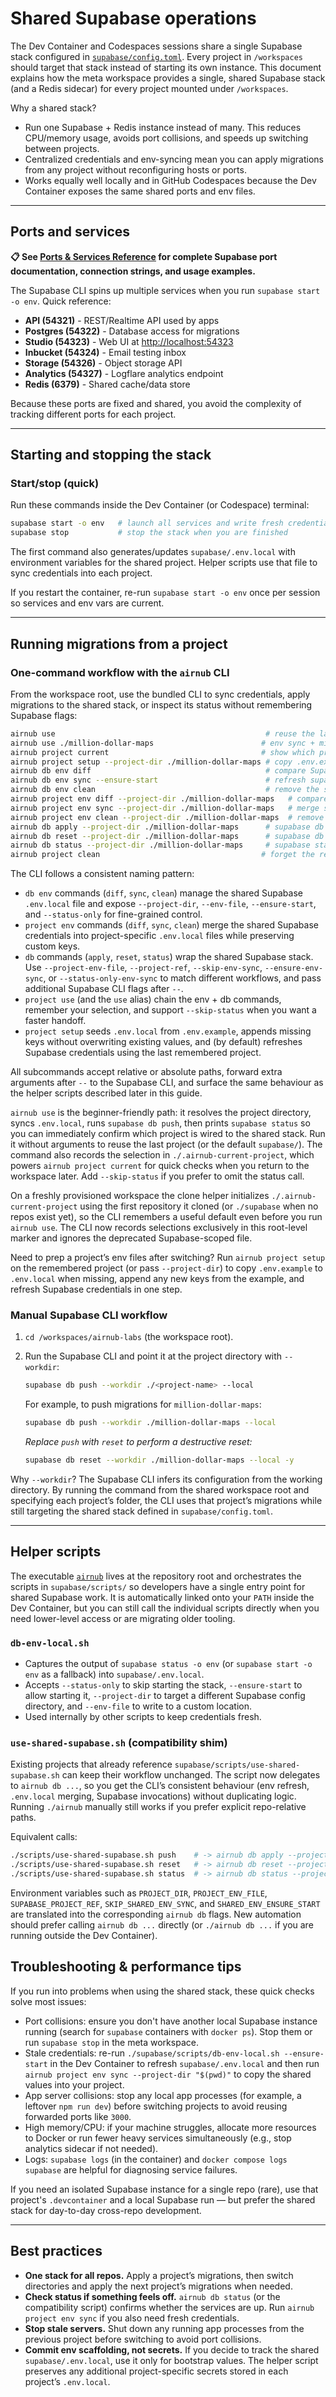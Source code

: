 # Shared Supabase operations

The Dev Container and Codespaces sessions share a single Supabase stack configured in [`supabase/config.toml`](../supabase/config.toml). Every project in `/workspaces` should target that stack instead of starting its own instance.
This document explains how the meta workspace provides a single, shared Supabase stack (and a Redis sidecar) for every project mounted under `/workspaces`.

Why a shared stack?

* Run one Supabase + Redis instance instead of many. This reduces CPU/memory usage, avoids port collisions, and speeds up switching between projects.
* Centralized credentials and env-syncing mean you can apply migrations from any project without reconfiguring hosts or ports.
* Works equally well locally and in GitHub Codespaces because the Dev Container exposes the same shared ports and env files.

---

## Ports and services

**📋 See [Ports & Services Reference](./reference/ports-and-services.md#supabase-stack-ports) for complete Supabase port documentation, connection strings, and usage examples.**

The Supabase CLI spins up multiple services when you run `supabase start -o env`. Quick reference:

- **API (54321)** - REST/Realtime API used by apps
- **Postgres (54322)** - Database access for migrations
- **Studio (54323)** - Web UI at [http://localhost:54323](http://localhost:54323)
- **Inbucket (54324)** - Email testing inbox
- **Storage (54326)** - Object storage API
- **Analytics (54327)** - Logflare analytics endpoint
- **Redis (6379)** - Shared cache/data store

Because these ports are fixed and shared, you avoid the complexity of tracking different ports for each project.

---

## Starting and stopping the stack

### Start/stop (quick)

Run these commands inside the Dev Container (or Codespace) terminal:

```bash
supabase start -o env   # launch all services and write fresh credentials to supabase/.env.local
supabase stop           # stop the stack when you are finished
```

The first command also generates/updates `supabase/.env.local` with environment variables for the shared project. Helper scripts use that file to sync credentials into each project.

If you restart the container, re-run `supabase start -o env` once per session so services and env vars are current.

---

## Running migrations from a project

### One-command workflow with the `airnub` CLI

From the workspace root, use the bundled CLI to sync credentials, apply migrations to the shared stack, or inspect its status without remembering Supabase flags:

```bash
airnub use                                               # reuse the last project (or default supabase/)
airnub use ./million-dollar-maps                        # env sync + migrations + status in one step
airnub project current                                  # show which project was activated last
airnub project setup --project-dir ./million-dollar-maps # copy .env.example, append missing keys, sync Supabase env vars
airnub db env diff                                       # compare Supabase CLI env output with supabase/.env.local
airnub db env sync --ensure-start                        # refresh supabase/.env.local (starting services if needed)
airnub db env clean                                      # remove the shared supabase/.env.local file
airnub project env diff --project-dir ./million-dollar-maps   # compare project env with shared Supabase vars
airnub project env sync --project-dir ./million-dollar-maps   # merge shared Supabase vars into the project env file
airnub project env clean --project-dir ./million-dollar-maps  # remove the project's generated env file
airnub db apply --project-dir ./million-dollar-maps      # supabase db push --local
airnub db reset --project-dir ./million-dollar-maps      # supabase db reset --local -y
airnub db status --project-dir ./million-dollar-maps     # supabase status --workdir ./million-dollar-maps
airnub project clean                                    # forget the remembered project selection
```

The CLI follows a consistent naming pattern:

* `db env` commands (`diff`, `sync`, `clean`) manage the shared Supabase `.env.local` file and expose `--project-dir`, `--env-file`, `--ensure-start`, and `--status-only` for fine-grained control.
* `project env` commands (`diff`, `sync`, `clean`) merge the shared Supabase credentials into project-specific `.env.local` files while preserving custom keys.
* `db` commands (`apply`, `reset`, `status`) wrap the shared Supabase stack. Use `--project-env-file`, `--project-ref`, `--skip-env-sync`, `--ensure-env-sync`, or `--status-only-env-sync` to match different workflows, and pass additional Supabase CLI flags after `--`.
* `project use` (and the `use` alias) chain the env + db commands, remember your selection, and support `--skip-status` when you want a faster handoff.
* `project setup` seeds `.env.local` from `.env.example`, appends missing keys without overwriting existing values, and (by default) refreshes Supabase credentials using the last remembered project.

All subcommands accept relative or absolute paths, forward extra arguments after `--` to the Supabase CLI, and surface the same behaviour as the helper scripts described later in this guide.

`airnub use` is the beginner-friendly path: it resolves the project directory, syncs `.env.local`, runs `supabase db push`, then prints `supabase status` so you can immediately confirm which project is wired to the shared stack. Run it without arguments to reuse the last project (or the default `supabase/`). The command also records the selection in `./.airnub-current-project`, which powers `airnub project current` for quick checks when you return to the workspace later. Add `--skip-status` if you prefer to omit the status call.

On a freshly provisioned workspace the clone helper initializes `./.airnub-current-project` using the first repository it cloned (or `./supabase` when no repos exist yet), so the CLI remembers a useful default even before you run `airnub use`. The CLI now records selections exclusively in this root-level marker and ignores the deprecated Supabase-scoped file.

Need to prep a project’s env files after switching? Run `airnub project setup` on the remembered project (or pass `--project-dir`) to copy `.env.example` to `.env.local` when missing, append any new keys from the example, and refresh Supabase credentials in one step.

### Manual Supabase CLI workflow

1. `cd /workspaces/airnub-labs` (the workspace root).
2. Run the Supabase CLI and point it at the project directory with `--workdir`:

   ```bash
   supabase db push --workdir ./<project-name> --local
   ```

   For example, to push migrations for `million-dollar-maps`:

   ```bash
   supabase db push --workdir ./million-dollar-maps --local
   ```

   *Replace `push` with `reset` to perform a destructive reset:*

   ```bash
   supabase db reset --workdir ./million-dollar-maps --local -y
   ```

Why `--workdir`? The Supabase CLI infers its configuration from the working directory. By running the command from the shared workspace root and specifying each project’s folder, the CLI uses that project’s migrations while still targeting the shared stack defined in `supabase/config.toml`.

---

## Helper scripts

The executable [`airnub`](../airnub) lives at the repository root and orchestrates the scripts in `supabase/scripts/` so developers have a single entry point for shared Supabase work. It is automatically linked onto your `PATH` inside the Dev Container, but you can still call the individual scripts directly when you need lower-level access or are migrating older tooling.

### `db-env-local.sh`

* Captures the output of `supabase status -o env` (or `supabase start -o env` as a fallback) into `supabase/.env.local`.
* Accepts `--status-only` to skip starting the stack, `--ensure-start` to allow starting it, `--project-dir` to target a different Supabase config directory, and `--env-file` to write to a custom location.
* Used internally by other scripts to keep credentials fresh.

### `use-shared-supabase.sh` (compatibility shim)

Existing projects that already reference `supabase/scripts/use-shared-supabase.sh` can keep their workflow unchanged. The script now delegates to `airnub db ...`, so you get the CLI’s consistent behaviour (env refresh, `.env.local` merging, Supabase invocations) without duplicating logic. Running `./airnub` manually still works if you prefer explicit repo-relative paths.

Equivalent calls:

```bash
./scripts/use-shared-supabase.sh push    # -> airnub db apply --project-dir "$(pwd)"
./scripts/use-shared-supabase.sh reset   # -> airnub db reset --project-dir "$(pwd)"
./scripts/use-shared-supabase.sh status  # -> airnub db status --project-dir "$(pwd)"
```

Environment variables such as `PROJECT_DIR`, `PROJECT_ENV_FILE`, `SUPABASE_PROJECT_REF`, `SKIP_SHARED_ENV_SYNC`, and `SHARED_ENV_ENSURE_START` are translated into the corresponding `airnub db` flags. New automation should prefer calling `airnub db ...` directly (or `./airnub db ...` if you are running outside the Dev Container).

## Troubleshooting & performance tips

If you run into problems when using the shared stack, these quick checks solve most issues:

* Port collisions: ensure you don't have another local Supabase instance running (search for `supabase` containers with `docker ps`). Stop them or run `supabase stop` in the meta workspace.
* Stale credentials: re-run `./supabase/scripts/db-env-local.sh --ensure-start` in the Dev Container to refresh `supabase/.env.local` and then run `airnub project env sync --project-dir "$(pwd)"` to copy the shared values into your project.
* App server collisions: stop any local app processes (for example, a leftover `npm run dev`) before switching projects to avoid reusing forwarded ports like `3000`.
* High memory/CPU: if your machine struggles, allocate more resources to Docker or run fewer heavy services simultaneously (e.g., stop analytics sidecar if not needed).
* Logs: `supabase logs` (in the container) and `docker compose logs supabase` are helpful for diagnosing service failures.

If you need an isolated Supabase instance for a single repo (rare), use that project's `.devcontainer` and a local Supabase run — but prefer the shared stack for day-to-day cross-repo development.

---

## Best practices

* **One stack for all repos.** Apply a project’s migrations, then switch directories and apply the next project’s migrations when needed.
* **Check status if something feels off.** `airnub db status` (or the compatibility script) confirms whether the services are up. Run `airnub project env sync` if you also need fresh credentials.
* **Stop stale servers.** Shut down any running app processes from the previous project before switching to avoid port collisions.
* **Commit env scaffolding, not secrets.** If you decide to track the shared `supabase/.env.local`, use it only for bootstrap values. The helper script preserves any additional project-specific secrets stored in each project’s `.env.local`.
